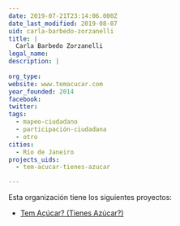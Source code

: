 ```yaml
---
date: 2019-07-21T23:14:06.000Z
date_last_modified: 2019-08-07
uid: carla-barbedo-zorzanelli
title: |
  Carla Barbedo Zorzanelli
legal_name: 
description: |
  
org_type: 
website: www.temacucar.com
year_founded: 2014
facebook: 
twitter: 
tags:
  - mapeo-ciudadano
  - participación-ciudadana
  - otro
cities: 
  - Río de Janeiro
projects_uids:
  - tem-acucar-tienes-azucar

---
```


Esta organización tiene los siguientes proyectos:

- [Tem Açúcar? (Tienes Azúcar?)](/proyectos/tem-acucar-tienes-azucar)
